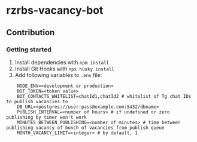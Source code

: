 # rzrbs-vacancy-bot

## Contribution

### Getting started

1. Install dependencies with `npm install`
2. Install Git Hooks with `npx husky install`
3. Add following variables to `.env` file:

```
    NODE_ENV=<development or production>
    BOT_TOKEN=<token value>
    BOT_CONTACTS_WHITELIST=chatId1,chatId2 # whitelist of Tg chat IDs to publish vacancies to
    DB_URL=<postgres://user:pass@example.com:5432/dbname>
    PUBLISH_INTERVAL=<number of hours> # if undefined or zero publishing by timer won't work
    MINUTES_BETWEEN_PUBLISHING=<number of minutes> # time between publishing vacancy of bunch of vacancies from publish queue
    MONTH_VACANCY_LIMIT=<integer> # by default, 1
```
